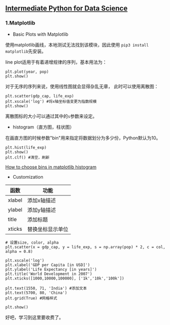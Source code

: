 ## [Intermediate Python for Data Science](https://campus.datacamp.com/courses/intermediate-python-for-data-science/)

### 1.Matplotlib

- Basic Plots with Matplotlib

使用matplotlib画线，本地测试无法找到该模块，因此使用 `pip3 install matplotlib`先安装。

line plot适用于有着递增规律的序列，基本用法为：

```
plt.plot(year, pop)
plt.show()
```

对于无序的序列来说，使用线性图就会显得杂乱无章， 此时可以使用离散图：

```
plt.scatter(gdp_cap, life_exp)
plt.xscale('log') #将x轴坐标值变更为指数规模
plt.show()
```

离散图标的大小可以通过其中的`s`参数来设定。

- histogram（直方图，柱状图）

在画直方图的时候参数"bin"用来指定将数据划分为多少份，Python默认为10。

```
plt.hist(life_exp)
plt.show()
plt.clf() #清空，刷新
```

[How to choose bins in matplotlib histogram](https://stackoverflow.com/questions/33458566/how-to-choose-bins-in-matplotlib-histogram)

- Customization

|函数|功能|
|-|-|
|xlabel|添加x轴描述|
|ylabel|添加y轴描述|
|title|添加标题|
|xticks|替换坐标显示单位|

```
# 设置size, color, alpha
plt.scatter(x = gdp_cap, y = life_exp, s = np.array(pop) * 2, c = col, alpha = 0.8)

plt.xscale('log')
plt.xlabel('GDP per Capita [in USD]')
plt.ylabel('Life Expectancy [in years]')
plt.title('World Development in 2007')
plt.xticks([1000,10000,100000], ['1k','10k','100k'])

plt.text(1550, 71, 'India') #添加文本
plt.text(5700, 80, 'China')
plt.grid(True) #网格样式

plt.show()
```

好吧，学习到这里要收费了。
